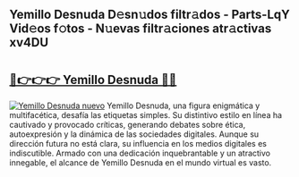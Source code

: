 ## Yemillo Desnuda D𝚎sn𝚞dos filtr𝚊dos - Parts-LqY Vid𝚎os f𝚘tos - N𝚞evas filtr𝚊ciones atr𝚊ctivas xv4DU

# <h2><a href="http://mbap3z.tromn.icu/?c=Yemillo+Desnuda">🔗👉👉👉 Yemillo Desnuda 🔗🔗</a></h2>

[![Yemillo Desnuda nuevo](https://i.imgur.com/pEAQMta.gif)](http://mbap3z.tromn.icu/?c=Yemillo+Desnuda)
Yemillo Desnuda, una figura enigmática y multifacética, desafía las etiquetas simples. Su distintivo estilo en línea ha cautivado y provocado críticas, generando debates sobre ética, autoexpresión y la dinámica de las sociedades digitales. Aunque su dirección futura no está clara, su influencia en los medios digitales es indiscutible. Armado con una dedicación inquebrantable y un atractivo innegable, el alcance de Yemillo Desnuda en el mundo virtual es vasto.
